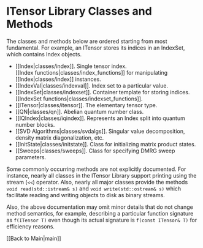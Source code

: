 # ITensor Library Classes and Methods #

The classes and methods below are ordered starting from most fundamental. For example, an ITensor stores its indices in an
IndexSet, which contains Index objects.

* [[Index|classes/index]]. Single tensor index. <br/>
  [[Index functions|classes/index_functions]] for manipulating [[Index|classes/index]] instances.
* [[IndexVal|classes/indexval]]. Index set to a particular value.
* [[IndexSet|classes/indexset]]. Container template for storing indices. <br/>
  [[IndexSet functions|classes/indexset_functions]].
* [[ITensor|classes/itensor]]. The elementary tensor type.
* [[QN|classes/qn]]. Abelian quantum number class.
* [[IQIndex|classes/iqindex]]. Represents an Index split into quantum number blocks.
* [[SVD Algorithms|classes/svdalgs]]. Singular value decomposition, density matrix diagonalization, etc.
* [[InitState|classes/initstate]]. Class for initializing matrix product states.
* [[Sweeps|classes/sweeps]]. Class for specifying DMRG sweep parameters.

Some commonly occurring methods are not explicitly documented. For instance, nearly all classes in the ITensor Library
support printing using the stream (`<<`) operator. Also, nearly all major classes provide the methods `void read(std::istream& s)`
and `void write(std::ostream& s)` which facilitate reading and writing objects to disk as binary streams.

Also, the above documentation may omit minor details that do not change method semantics, 
for example, describing a particular function signature as `f(ITensor T)` even though
its actual signature is `f(const ITensor& T)` for efficiency reasons.


[[Back to Main|main]]
